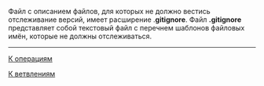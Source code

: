 Файл с описанием файлов, для которых не должно вестись отслеживание версий, имеет расширение .**gitignore**. Файл **.gitignore** представляет собой текстовый файл с перечнем шаблонов файловых имён, которые не должны отслеживаться.

---
[К операциям](/operations-git/Git-operations)

 [К ветвлениям](/Branch-git/Git-branch.md)